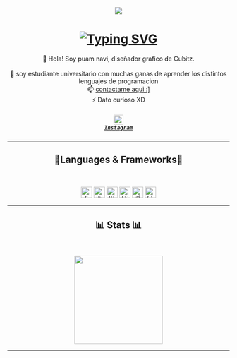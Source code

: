 <div align="center">
  <img src="https://i.pinimg.com/736x/e5/59/64/e5596471a462462f479e150ee194eace.jpg"/>
</div>


<h1 align="center">
<a href="https://git.io/typing-svg"><img src="https://readme-typing-svg.demolab.com?font=Fira+Code&size=30&pause=1000&color=34D7F7&random=false&width=435&lines=holaaa!!+%F0%9F%91%8B;Soy+puam+navi+%F0%9F%91%BE;waaaaa!!+%F0%9F%97%BF&center=true&size=30" alt="Typing SVG" /></a>
</h1>

<p align="center">
  🌱 Hola! Soy puam navi, diseñador grafico de Cubitz. 
  <br>
  <br>
  💬 soy estudiante universitario con muchas ganas de aprender los distintos lenguajes de programacion
  <br>
  📫 <a href="mailto:juandavidacevedo137@gmail.com" rel="noreferrer">contactame aqui :]</a>
  <br>
  ⚡ Dato curioso XD
  
</p>
<h5 align="center">

  <code><a href="https://www.instagram.com/juandavidacevedo69/" title="Instagram Profile"><img width="22" src="https://upload.wikimedia.org/wikipedia/commons/thumb/9/95/Instagram_logo_2022.svg/1200px-Instagram_logo_2022.svg.png"> Instagram</a></code>
</h5>
<hr>
<h2 align="center">🔨Languages & Frameworks🔨</h2>
<br>
<p align="center">
  <code><img title="C" height="25" src="https://raw.githubusercontent.com/zumrudu-anka/zumrudu-anka/ba85320505494f829ddfee23911329a2505bb388/images/c.svg"></code>
  <code><img title="Python" height="25" src="https://raw.githubusercontent.com/zumrudu-anka/zumrudu-anka/ba85320505494f829ddfee23911329a2505bb388/images/python-original.svg"></code>
  <code><img title="HTML5" height="25" src="https://raw.githubusercontent.com/zumrudu-anka/zumrudu-anka/ba85320505494f829ddfee23911329a2505bb388/images/html5.svg"></code>
  <code><img title="CSS" height="25" src="https://raw.githubusercontent.com/zumrudu-anka/zumrudu-anka/ba85320505494f829ddfee23911329a2505bb388/images/css.svg"></code>
  <code><img title="Visual Studio Code" height="25" src="https://github.com/zumrudu-anka/zumrudu-anka/blob/master/images/vscode.png?raw=true"></code>
  <code><img title="GitHub" height="25" src="https://raw.githubusercontent.com/zumrudu-anka/zumrudu-anka/ba85320505494f829ddfee23911329a2505bb388/images/github.svg"></code>
<hr>




<h2 align="center">📊 Stats 📊</h2>
<br>
<p align=center>
  <div align=center>
    <a href="https://github.com/anuraghazra/github-readme-stats">
      <img height=200 align="center" src="https://github-readme-stats.vercel.app/api/top-langs?username=davijuan69&hide=c%23,powershell,Mathematica,Ruby,Objective-C,Objective-C%2b%2b,Cuda&title_color=61dafb&text_color=ffffff&icon_color=61dafb&bg_color=20232a&langs_count=8&layout=compact&border_color=61dafb&hide_border=true&size_weight=0.5&count_weight=0.5" />
    </a>
  </div>
</p>

<hr>






